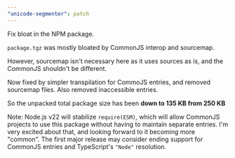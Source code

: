 ```yaml
---
"unicode-segmenter": patch
---
```


Fix bloat in the NPM package.

`package.tgz` was mostly bloated by CommonJS interop and sourcemap.

However, sourcemap isn't necessary here as it uses sources as is,
and the CommonJS shouldn't be different.

Now fixed by simpler transpilation for CommoJS entries, and removed sourcemap files.
Also removed inaccessible entries.

So the unpacked total package size has been **down to 135 KB from 250 KB**

Note: Node.js v22 will stabilize `require(ESM)`, which will allow CommonJS projects to use this package without having to maintain separate entries. I'm very excited about that, and looking forward to it becoming more "common". The first major release may consider ending support for CommonJS entries and TypeScript's `"Node"` resolution.
